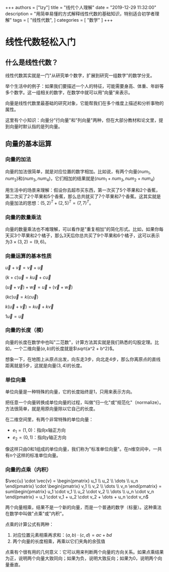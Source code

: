 
+++
authors = ["lzy"]
title = "线代个人理解"
date = "2019-12-29 11:32:00"
description = "用简单易懂的方式解释线性代数的基础知识，特别适合初学者理解"
tags = [
"线性代数",
]
categories = [
"数学"
]
+++

# 线性代数轻松入门

## 什么是线性代数？

线性代数其实就是一门"从研究单个数字，扩展到研究一组数字"的数学分支。

举个生活中的例子：如果我们要描述一个人的特征，可能需要身高、体重、年龄等多个数字。这一组相关的数字，在数学中就可以用"向量"来表示。

向量是线性代数里最基础的研究对象，它能帮我们在多个维度上描述和分析事物的属性。

这里有个小知识：向量分"行向量"和"列向量"两种，但在大部分教材和论文里，提到向量时默认指的是列向量。

## 向量的基本运算

### 向量的加法

向量的加法很简单，就是对应位置的数字相加。比如说，有两个向量$(num_1, num_2)$和$(num_3, num_4)$，它们相加的结果就是$(num_1+num_3, num_2+num_4)$

用生活中的场景来理解：假设你去超市买东西，第一次买了5个苹果和2个香蕉，第二次买了2个苹果和5个香蕉，那么总共就买了7个苹果和7个香蕉。这其实就是向量加法的思想：$(5, 2)^T + (2, 5)^T = (7, 7)^T$。

### 向量的数量乘法

向量的数量乘法也不难理解，可以看作是"重复相加"的简化形式。比如，如果你每天买3个苹果和2个橘子，那么3天后你总共买了9个苹果和6个橘子，这可以表示为$3 \times (3, 2) = (9, 6)$。

### 向量运算的基本性质

$\vec{u} + \vec{v} = \vec{v} + \vec{u}$

$(k + c)\vec{u} = k\vec{u} + c\vec{u}$

$(\vec{u} + \vec{v}) + \vec{w} = \vec{u} + (\vec{v} + \vec{w})$

$(kc)\vec{u} = k(c\vec{u})$

$k(\vec{u} + \vec{v}) = k\vec{u} + k\vec{v}$

$1\vec{u} = \vec{u}$

### 向量的长度（模）

向量的长度在数学中也叫"二范数"，计算方法其实就是我们熟悉的勾股定理。比如，一个二维向量$(a, b)$的长度就是$\sqrt{a^2 + b^2}$。

想象一下，在地图上从原点出发，向东走3步，向北走4步，那么你离原点的直线距离就是5步，这就是向量$(3, 4)$的长度。

### 单位向量

单位向量是一种特殊的向量，它的长度始终是1，只用来表示方向。

把任意一个向量转换成单位向量的过程，叫做"归一化"或"规范化"（normalize）。方法很简单，就是用原向量除以它自己的长度。

在二维空间里，有两个非常特殊的单位向量：

- $e_1 = (1, 0)$：指向x轴正方向
- $e_2 = (0, 1)$：指向y轴正方向

像这样只由0和1组成的单位向量，我们称为"标准单位向量"。在n维空间中，一共有n个这样的标准单位向量。

### 向量的点乘（内积）

$\vec{u} \cdot \vec{v} = \begin{pmatrix} u_1 \\ u_2 \\ \dots \\ u_n \end{pmatrix} \cdot \begin{pmatrix} v_1 \\ v_2 \\ \dots \\ v_n \end{pmatrix} = sum\begin{pmatrix} u_1 \cdot v_1 \\ u_2 \cdot v_2 \\ \dots \\ u_n \cdot v_n \end{pmatrix} = u_1 \cdot v_1 + u_2 \cdot v_2 + \dots + u_n \cdot v_n$

两个向量相乘，结果不是一个新的向量，而是一个普通的数字（标量）。这种乘法在数学中叫做"点乘"或"内积"。

点乘的计算公式有两种：

1. 对应位置元素相乘再求和：$(a, b) \cdot (c, d) = ac + bd$
2. 两个向量的长度相乘，再乘以它们夹角的余弦值

点乘有个很有用的几何意义：它可以用来判断两个向量的方向关系。如果点乘结果为正，说明两个向量大致同向；如果为负，说明大致反向；如果为0，说明两个向量垂直。

